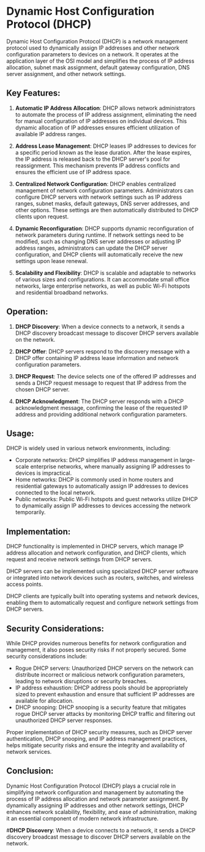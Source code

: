 # Dynamic Host Configuration Protocol (DHCP)

Dynamic Host Configuration Protocol (DHCP) is a network management protocol used to dynamically assign IP addresses and other network configuration parameters to devices on a network. It operates at the application layer of the OSI model and simplifies the process of IP address allocation, subnet mask assignment, default gateway configuration, DNS server assignment, and other network settings.

## Key Features:

1. **Automatic IP Address Allocation**: DHCP allows network administrators to automate the process of IP address assignment, eliminating the need for manual configuration of IP addresses on individual devices. This dynamic allocation of IP addresses ensures efficient utilization of available IP address ranges.

2. **Address Lease Management**: DHCP leases IP addresses to devices for a specific period known as the lease duration. After the lease expires, the IP address is released back to the DHCP server's pool for reassignment. This mechanism prevents IP address conflicts and ensures the efficient use of IP address space.

3. **Centralized Network Configuration**: DHCP enables centralized management of network configuration parameters. Administrators can configure DHCP servers with network settings such as IP address ranges, subnet masks, default gateways, DNS server addresses, and other options. These settings are then automatically distributed to DHCP clients upon request.

4. **Dynamic Reconfiguration**: DHCP supports dynamic reconfiguration of network parameters during runtime. If network settings need to be modified, such as changing DNS server addresses or adjusting IP address ranges, administrators can update the DHCP server configuration, and DHCP clients will automatically receive the new settings upon lease renewal.

5. **Scalability and Flexibility**: DHCP is scalable and adaptable to networks of various sizes and configurations. It can accommodate small office networks, large enterprise networks, as well as public Wi-Fi hotspots and residential broadband networks.

## Operation:

1. **DHCP Discovery**: When a device connects to a network, it sends a DHCP discovery broadcast message to discover DHCP servers available on the network.

2. **DHCP Offer**: DHCP servers respond to the discovery message with a DHCP offer containing IP address lease information and network configuration parameters.

3. **DHCP Request**: The device selects one of the offered IP addresses and sends a DHCP request message to request that IP address from the chosen DHCP server.

4. **DHCP Acknowledgment**: The DHCP server responds with a DHCP acknowledgment message, confirming the lease of the requested IP address and providing additional network configuration parameters.

## Usage:

DHCP is widely used in various network environments, including:

- Corporate networks: DHCP simplifies IP address management in large-scale enterprise networks, where manually assigning IP addresses to devices is impractical.
- Home networks: DHCP is commonly used in home routers and residential gateways to automatically assign IP addresses to devices connected to the local network.
- Public networks: Public Wi-Fi hotspots and guest networks utilize DHCP to dynamically assign IP addresses to devices accessing the network temporarily.

## Implementation:

DHCP functionality is implemented in DHCP servers, which manage IP address allocation and network configuration, and DHCP clients, which request and receive network settings from DHCP servers.

DHCP servers can be implemented using specialized DHCP server software or integrated into network devices such as routers, switches, and wireless access points.

DHCP clients are typically built into operating systems and network devices, enabling them to automatically request and configure network settings from DHCP servers.

## Security Considerations:

While DHCP provides numerous benefits for network configuration and management, it also poses security risks if not properly secured. Some security considerations include:

- Rogue DHCP servers: Unauthorized DHCP servers on the network can distribute incorrect or malicious network configuration parameters, leading to network disruptions or security breaches.
- IP address exhaustion: DHCP address pools should be appropriately sized to prevent exhaustion and ensure that sufficient IP addresses are available for allocation.
- DHCP snooping: DHCP snooping is a security feature that mitigates rogue DHCP server attacks by monitoring DHCP traffic and filtering out unauthorized DHCP server responses.

Proper implementation of DHCP security measures, such as DHCP server authentication, DHCP snooping, and IP address management practices, helps mitigate security risks and ensure the integrity and availability of network services.

## Conclusion:

Dynamic Host Configuration Protocol (DHCP) plays a crucial role in simplifying network configuration and management by automating the process of IP address allocation and network parameter assignment. By dynamically assigning IP addresses and other network settings, DHCP enhances network scalability, flexibility, and ease of administration, making it an essential component of modern network infrastructure.

#**DHCP Discovery**: 
When a device connects to a network, it sends a DHCP discovery broadcast message to discover DHCP servers available on the network.
